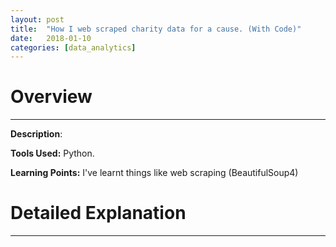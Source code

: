 ```yaml
---
layout: post
title:  "How I web scraped charity data for a cause. (With Code)"
date:   2018-01-10
categories: [data_analytics]
---
```


# Overview #
--- 
**Description**: 

**Tools Used:** Python.

**Learning Points:** I've learnt things like web scraping (BeautifulSoup4)

# Detailed Explanation #
---
